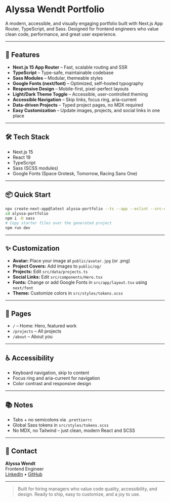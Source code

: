 # Alyssa Wendt Portfolio

A modern, accessible, and visually engaging portfolio built with Next.js App Router, TypeScript, and Sass. Designed for frontend engineers who value clean code, performance, and great user experience.

---

## 🚀 Features
- **Next.js 15 App Router** – Fast, scalable routing and SSR
- **TypeScript** – Type-safe, maintainable codebase
- **Sass Modules** – Modular, themeable styles
- **Google Fonts (next/font)** – Optimized, self-hosted typography
- **Responsive Design** – Mobile-first, pixel-perfect layouts
- **Light/Dark Theme Toggle** – Accessible, user-controlled theming
- **Accessible Navigation** – Skip links, focus ring, aria-current
- **Data-driven Projects** – Typed project pages, no MDX required
- **Easy Customization** – Update images, projects, and social links in one place

---

## 🛠 Tech Stack
- Next.js 15
- React 19
- TypeScript
- Sass (SCSS modules)
- Google Fonts (Space Grotesk, Tomorrow, Racing Sans One)

---

## 📦 Quick Start

```bash
npx create-next-app@latest alyssa-portfolio --ts --app --eslint --src-dir --use-npm --no-tailwind --import-alias "@/*"
cd alyssa-portfolio
npm i -D sass
# Copy starter files over the generated project
npm run dev
```

---

## ✨ Customization
- **Avatar:** Place your image at `public/avatar.jpg` (or .png)
- **Project Covers:** Add images to `public/og/`
- **Projects:** Edit `src/data/projects.ts`
- **Social Links:** Edit `src/components/Hero.tsx`
- **Fonts:** Change or add Google Fonts in `src/app/layout.tsx` using `next/font`
- **Theme:** Customize colors in `src/styles/tokens.scss`

---

## 📄 Pages
- `/` – Home: Hero, featured work
- `/projects` – All projects
- `/about` – About you


---

## ♿ Accessibility
- Keyboard navigation, skip to content
- Focus ring and aria-current for navigation
- Color contrast and responsive design

---

## 📚 Notes
- Tabs + no semicolons via `.prettierrc`
- Global Sass tokens in `src/styles/tokens.scss`
- No MDX, no Tailwind – just clean, modern React and SCSS

---

## 👋 Contact
**Alyssa Wendt**  
Frontend Engineer  
[LinkedIn](https://www.linkedin.com/in/alyssawendt) • [GitHub](https://github.com/AlyssaWendt)

---

> Built for hiring managers who value code quality, accessibility, and design. Ready to ship, easy to customize, and a joy to use.
